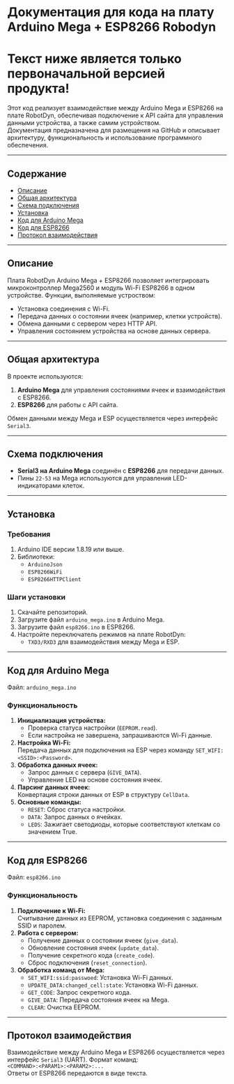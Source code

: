 # Документация для кода на плату Arduino Mega + ESP8266 Robodyn 


# Текст ниже является только первоначальной версией продукта!


Этот код реализует взаимодействие между Arduino Mega и ESP8266 на плате RobotDyn, обеспечивая подключение к API сайта для управления данными устройства, а также самим устройством.  
Документация предназначена для размещения на GitHub и описывает архитектуру, функциональность и использование программного обеспечения.

---

## Содержание

- [Описание](#описание-проекта)
- [Общая архитектура](#общая-архитектура)
- [Схема подключения](#схема-подключения)
- [Установка](#установка)
- [Код для Arduino Mega](#код-для-arduino-mega)
- [Код для ESP8266](#код-для-esp8266)
- [Протокол взаимодействия](#протокол-взаимодействия)

---

## Описание

Плата RobotDyn Arduino Mega + ESP8266 позволяет интегрировать микроконтроллер Mega2560 и модуль Wi-Fi ESP8266 в одном устройстве. Функции, выполняемые устроством:

- Установка соединения с Wi-Fi.
- Передача данных о состоянии ячеек (например, клетки устройств).
- Обмена данными с сервером через HTTP API.
- Управления состоянием устройства на основе данных сервера.

---

## Общая архитектура

В проекте используются:

1. **Arduino Mega** для управления состояниями ячеек и взаимодействия с ESP8266.
2. **ESP8266** для работы с API сайта.

Обмен данными между Mega и ESP осуществляется через интерфейс `Serial3`.

---

## Схема подключения

- **Serial3 на Arduino Mega** соединён с **ESP8266** для передачи данных.
- Пины `22-53` на Mega используются для управления LED-индикаторами клеток.

---

## Установка

### Требования

1. Arduino IDE версии 1.8.19 или выше.
2. Библиотеки:
   - `ArduinoJson`
   - `ESP8266WiFi`
   - `ESP8266HTTPClient`

### Шаги установки

1. Скачайте репозиторий.
2. Загрузите файл `arduino_mega.ino` в Arduino Mega.
3. Загрузите файл `esp8266.ino` в ESP8266.
4. Настройте переключатель режимов на плате RobotDyn:
   - `TXD3/RXD3` для взаимодействия между Mega и ESP.

---

## Код для Arduino Mega

Файл: `arduino_mega.ino`

### Функциональность

1. **Инициализация устройства:**
   - Проверка статуса настройки (`EEPROM.read`).
   - Если настройка не завершена, запрашиваются Wi-Fi данные.
2. **Настройка Wi-Fi:**  
   Передача данных для подключения на ESP через команду `SET_WIFI:<SSID>:<Password>`.
3. **Обработка данных ячеек:**
   - Запрос данных с сервера (`GIVE_DATA`).
   - Управление LED на основе состояния ячеек.
4. **Парсинг данных ячеек:**  
   Конвертация строки данных от ESP в структуру `CellData`.
5. **Основные команды:**
   - `RESET`: Сброс статуса настройки.
   - `DATA`: Запрос данных о ячейках.
   - `LEDS`: Зажигает светодиоды, которые соответствуют клеткам со значением True.

---

## Код для ESP8266

Файл: `esp8266.ino`

### Функциональность

1. **Подключение к Wi-Fi:**  
   Считывание данных из EEPROM, установка соединения с заданным SSID и паролем.
2. **Работа с сервером:**
   - Получение данных о состоянии ячеек (`give_data`).
   - Обновление состояния ячеек (`update_data`).
   - Получение секретного кода (`create_code`).
   - Сброс подключения (`reset_connection`).
3. **Обработка команд от Mega:**
   - `SET_WIFI:ssid:passwoed`: Установка Wi-Fi данных.
   - `UPDATE_DATA:changed_cell:state`: Установка Wi-Fi данных.
   - `GET_CODE`: Запрос секретного кода.
   - `GIVE_DATA`: Передача состояния ячеек на Mega.
   - `CLEAR`: Очистка EEPROM.

---

## Протокол взаимодействия

Взаимодействие между Arduino Mega и ESP8266 осуществляется через интерфейс `Serial3` (UART). Формат команд:  
`<COMMAND>:<PARAM1>:<PARAM2>:...`  
Ответы от ESP8266 передаются в виде текста.
